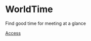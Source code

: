 # WorldTime
Find good time for meeting at a glance

[Access](https://ykmr1224.github.io/WorldTime/)
